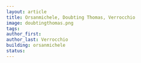 ```yaml
---
layout: article
title: Orsanmichele, Doubting Thomas, Verrocchio
image: doubtingthomas.png
tags:
author_first: 
author_last: Verrocchio
building: orsanmichele
status: 
---
```


